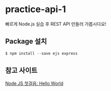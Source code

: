 # practice-api-1

빠르게 Node.js 실습 후 REST API 만들러 가봅시다요! 


## Package 설치 
```javascript
$ npm install --save ejs express 
```

## 참고 사이트 
[Node JS 첫걸음: Hello World](https://www.a-mean-blog.com/ko/blog/Node-JS-%EC%B2%AB%EA%B1%B8%EC%9D%8C/Hello-World) 